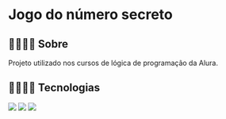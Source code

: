 <h1>Jogo do número secreto</h1>

<h2>🧑‍💻🧑‍💻 Sobre</h2>
<p>Projeto utilizado nos cursos de lógica de programação da Alura.</p>

## 🧑‍💻🧑‍💻 Tecnologias
<div>
  <img src="https://img.shields.io/badge/HTML-239120?style=for-the-badge&logo=html5&logoColor=white">
  <img src="https://img.shields.io/badge/CSS-239120?&style=for-the-badge&logo=css3&logoColor=white">
  <img src="https://img.shields.io/badge/JavaScript-F7DF1E?style=for-the-badge&logo=javascript&logoColor=black">
</div>
